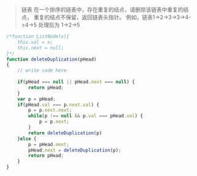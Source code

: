>链表
在一个排序的链表中，存在重复的结点，请删除该链表中重复的结点，
重复的结点不保留，返回链表头指针。 例如，链表1->2->3->3->4->4->5 处理后为 1->2->5
```javascript
/*function ListNode(x){
    this.val = x;
    this.next = null;
}*/
function deleteDuplication(pHead)
{
    // write code here
    
    if(pHead === null || pHead.next === null) {
        return pHead;
    }
    var p = pHead;
    if(pHead.val === p.next.val) {
        p = p.next.next;
        while(p !== null && p.val === pHead.val) {
            p = p.next;
        }
        return deleteDuplication(p)
    }else {
        p = pHead.next;
        pHead.next = deleteDuplication(p);
        return pHead;
    }
}
```